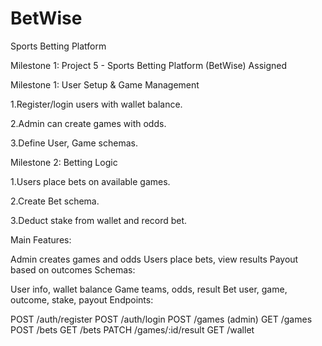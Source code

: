 # BetWise 
Sports Betting Platform


Milestone 1: Project 5 - Sports Betting Platform (BetWise)
Assigned

Milestone 1: User Setup & Game Management



1.Register/login users with wallet balance.



2.Admin can create games with odds.



3.Define User, Game schemas.


Milestone 2: Betting Logic





1.Users place bets on available games.



2.Create Bet schema.



3.Deduct stake from wallet and record bet.





Main Features:

Admin creates games and odds
Users place bets, view results
Payout based on outcomes
Schemas:

User info, wallet balance
Game teams, odds, result
Bet user, game, outcome, stake, payout
Endpoints:

POST /auth/register
POST /auth/login
POST /games (admin)
GET /games
POST /bets
GET /bets
PATCH /games/:id/result
GET /wallet